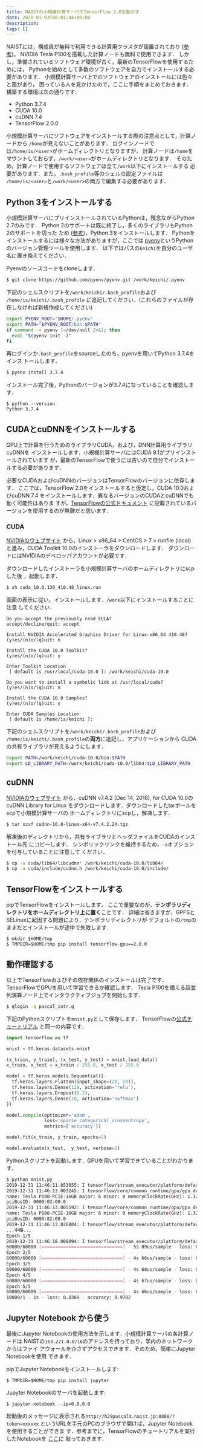 ```yaml
---
title: NAISTの小規模計算サーバでTensorFlow 2.0を動かす
date: 2020-01-03T00:01:44+09:00
description:
tags: []
---
```


NAISTには，構成員が無料で利用できる計算用クラスタが設置されており
([参考](https://itcw3.naist.jp/ITC-local/manual/h29computing/document.html))，
NVIDIA Tesla P100を搭載した計算ノードも無料で使用できます．
しかし，準備されているソフトウェア環境が古く，最新のTensorFlowを使用するためには，
Pythonを始めとして多数のソフトウェアを自力でインストールする必要があります．
小規模計算サーバ上でのソフトウェアのインストールには色々と罠があり，
困っている人を見かけたので，ここに手順をまとめておきます．
構築する環境は次の通りです:

- Python 3.7.4
- CUDA 10.0
- cuDNN 7.4
- TensorFlow 2.0.0

小規模計算サーバにソフトウェアをインストールする際の注意点として，計算ノードから
`/home`が見えないことがあります．
ログインノードでは`/home/is/<user>`がホームディレクトリとなりますが，
計算ノードは`/home`をマウントしておらず，`/work/<user>`がホームディレクトリとなります．
そのため，計算ノードで使用するソフトウェアは全て`/work`以下にインストールする
必要があります．また，`.bash_profile`等のシェルの設定ファイルは
`/home/is/<user>`と`/work/<user>`の両方で編集する必要があります．

## Python 3をインストールする

小規模計算サーバにプリインストールされているPythonは，残念ながらPython 2.7のみです．
Python 2のサポートは既に終了し，多くのライブラリもPython 2のサポートを切った
ため ([参考](https://python3statement.org/))，Python 3をインストールします．
Pythonをインストールするには様々な方法がありますが，ここでは
[pyenv](https://github.com/pyenv/pyenv)というPythonのバージョン管理ツールを使用します．
以下ではパスの`keichi`を自分のユーザ名に置き換えてください．

Pyenvのソースコードをcloneします．

```bash
$ git clone https://github.com/pyenv/pyenv.git /work/keichi/.pyenv
```

下記のシェルスクリプトを`/work/keichi/.bash_profile`および
`/home/is/keichi/.bash_profile`
に追記してください．(これらのファイルが存在しなければ新規作成してください)

```bash
export PYENV_ROOT="$HOME/.pyenv"
export PATH="$PYENV_ROOT/bin:$PATH"
if command -v pyenv 1>/dev/null 2>&1; then
  eval "$(pyenv init -)"
fi
```

再ログインか`.bash_profile`をsourceしたのち，pyenvを用いてPython 3.7.4をインス
トールします．

```bash
$ pyenv install 3.7.4
```

インストール完了後，Pythonのバージョンが3.7.4になっていることを確認します．

```
$ python --version
Python 3.7.4
```

## CUDAとcuDNNをインストールする

GPU上で計算を行うためのライブラリCUDA，および，DNN計算用ライブラリcuDNNを
インストールします．小規模計算サーバにはCUDA 9.1がプリインストールされています
が，最新のTensorFlowで使うには古いので自分でインストールする必要があります．

必要なCUDAおよびcuDNNのバージョンはTensorFlowのバージョンに依存します．
ここでは，TensorFlow 2.0をインストールすると仮定し，CUDA 10.0およびcuDNN 7.4
をインストールします．異なるバージョンのCUDAとcuDNNでも動く可能性はありま
すが，[TensorFlowの公式ドキュメント](https://www.tensorflow.org/install/source#gpu)
に記載されているバージョンを使用するのが無難だと思います．

### CUDA

[NVIDIAのウェブサイト](https://developer.nvidia.com/cuda-10.0-download-archive)
から，Linux > x86_64 > CentOS > 7 > runfile (local) と進み，CUDA Toolkit
10.0のインストーラをダウンロードします．
ダウンロードにはNVIDIAのデベロッパアカウントが必要です．

ダウンロードしたインストーラを小規模計算サーバのホームディレクトリにscpした後
，起動します．

```bash
$ sh cuda_10.0.130_410.48_linux.run
```

画面の表示に従い，インストールします．`/work`以下にインストールすることに注意
してください．

```text
Do you accept the previously read EULA?
accept/decline/quit: accept

Install NVIDIA Accelerated Graphics Driver for Linux-x86_64 410.48?
(y)es/(n)o/(q)uit: n

Install the CUDA 10.0 Toolkit?
(y)es/(n)o/(q)uit: y

Enter Toolkit Location
 [ default is /usr/local/cuda-10.0 ]: /work/keichi/cuda-10.0

Do you want to install a symbolic link at /usr/local/cuda?
(y)es/(n)o/(q)uit: n

Install the CUDA 10.0 Samples?
(y)es/(n)o/(q)uit: y

Enter CUDA Samples Location
 [ default is /home/is/keichi ]:
```

下記のシェルスクリプトを`/work/keichi/.bash_profile`および
`/home/is/keichi/.bash_profile`の**両方**に追記し，アプリケーションから
CUDAの共有ライブラリが見えるようにします．

```bash
export PATH=/work/keichi/cuda-10.0/bin:$PATH
export LD_LIBRARY_PATH=/work/keichi/cuda-10.0/lib64:$LD_LIBRARY_PATH
```

## cuDNN

[NVIDIAのウェブサイト](https://developer.nvidia.com/rdp/cudnn-archive)
から，cuDNN v7.4.2 (Dec 14, 2018), for CUDA 10.0のcuDNN Library for Linux
をダウンロードします．ダウンロードしたtarボールをscpで小規模計算サーバの
ホームディレクトリにscpし，解凍します．

```bash
$ tar xzvf cudnn-10.0-linux-x64-v7.4.2.24.tgz
```

解凍後のディレクトリから，共有ライブラリとヘッダファイルをCUDAのインストール先
にコピーします．
シンボリックリンクを維持するため，`-a`オプションを付与していることに注意して
ください．

```bash
$ cp -a cuda/lib64/libcudnn* /work/keichi/cuda-10.0/lib64/
$ cp -a cuda/include/cudnn.h /work/keichi/cuda-10.0/include/
```


## TensorFlowをインストールする

pipでTensorFlowをインストールします．
ここで重要なのが，**テンポラリディレクトリをホームディレクトリ上に置く**ことです．
詳細は省きますが，GPFSとSELinuxに起因する問題により，テンポラリディレクトリが
デフォルトの`/tmp`のままだとインストールが途中で失敗します．

```
$ mkdir $HOME/tmp
$ TMPDIR=$HOME/tmp pip install tensorflow-gpu==2.0.0
```

## 動作確認する

以上でTensorFlowおよびその依存関係のインストールは完了です．
TensorFlowでGPUを用いて学習できるか確認します．
Tesla P100を備える超並列演算ノード上でインタラクティブジョブを開始します．

```bash
$ qlogin -q pascal_intr.q
```

下記のPythonスクリプトを`mnist.py`として保存します．
TensorFlowの[公式チュートリアル](https://www.tensorflow.org/tutorials/quickstart/beginner)
と同一の内容です．

```python
import tensorflow as tf

mnist = tf.keras.datasets.mnist

(x_train, y_train), (x_test, y_test) = mnist.load_data()
x_train, x_test = x_train / 255.0, x_test / 255.0

model = tf.keras.models.Sequential([
  tf.keras.layers.Flatten(input_shape=(28, 28)),
  tf.keras.layers.Dense(128, activation='relu'),
  tf.keras.layers.Dropout(0.2),
  tf.keras.layers.Dense(10, activation='softmax')
])

model.compile(optimizer='adam',
              loss='sparse_categorical_crossentropy',
              metrics=['accuracy'])

model.fit(x_train, y_train, epochs=5)

model.evaluate(x_test,  y_test, verbose=2)
```

Pythonスクリプトを起動します．GPUを用いて学習できていることがわかります．

```bash
$ python mnist.py
2019-12-31 11:46:11.853055: I tensorflow/stream_executor/platform/default/dso_loader.cc:44] Successfully opened dynamic library libcuda.so.1
2019-12-31 11:46:13.003245: I tensorflow/core/common_runtime/gpu/gpu_device.cc:1618] Found device 0 with properties:
name: Tesla P100-PCIE-16GB major: 6 minor: 0 memoryClockRate(GHz): 1.3285
pciBusID: 0000:02:00.0
2019-12-31 11:46:13.005592: I tensorflow/core/common_runtime/gpu/gpu_device.cc:1618] Found device 1 with properties:
name: Tesla P100-PCIE-16GB major: 6 minor: 0 memoryClockRate(GHz): 1.3285
pciBusID: 0000:82:00.0
2019-12-31 11:46:13.026804: I tensorflow/stream_executor/platform/default/dso_loader.cc:44] Successfully opened dynamic library libcudart.so.10.0
...中略...
Epoch 1/5
2019-12-31 11:46:18.008094: I tensorflow/stream_executor/platform/default/dso_loader.cc:44] Successfully opened dynamic library libcublas.so.10.0
60000/60000 [==============================] - 5s 89us/sample - loss: 0.2982 - accuracy: 0.9133
Epoch 2/5
60000/60000 [==============================] - 4s 66us/sample - loss: 0.1487 - accuracy: 0.9550
Epoch 3/5
60000/60000 [==============================] - 4s 68us/sample - loss: 0.1102 - accuracy: 0.9664
Epoch 4/5
60000/60000 [==============================] - 4s 67us/sample - loss: 0.0912 - accuracy: 0.9717
Epoch 5/5
60000/60000 [==============================] - 4s 66us/sample - loss: 0.0779 - accuracy: 0.9761
10000/1 - 1s - loss: 0.0369 - accuracy: 0.9782
```

## Jupyter Notebook から使う

最後にJupyter Notebookの使用方法を示します．小規模計算サーバの各計算ノードは
NAISTの`163.221.0.0/16`のアドレスを持っており，学内のネットワークからはファイ
アウォールを介さずアクセスできます．そのため，簡単にJupyter Notebookを使用
できます．

pipでJupyter Notebookをインストールします:
```
$ TMPDIR=$HOME/tmp pip install jupyter
```

Jupyter Notebookのサーバを起動します:
```
$ jupyter-notebook --ip=0.0.0.0
```

起動後のメッセージに表示される`http://h29pascalX.naist.jp:8888/?token=xxxxxx`
というURLを手元のPCのブラウザで開けば，Jupyter Notebookを使用することができま
す．参考までに，TensorFlowのチュートリアルを実行したNotebookを
[ここ](https://gist.github.com/keichi/ebb5f43ef823d0c404d8631db61b1c74)に
貼っておきます．
